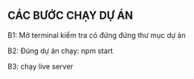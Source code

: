 ## CÁC BƯỚC CHẠY DỰ ÁN
B1: Mở terminal kiểm tra có đứng đứng thư mục dự án

B2: Đúng dự án chạy: npm start

B3: chạy live server